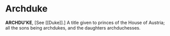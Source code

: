# Archduke

**ARCHDU'KE**, \[See [[Duke]].\] A title given to princes of the House of Austria; all the sons being archdukes, and the daughters archduchesses.
